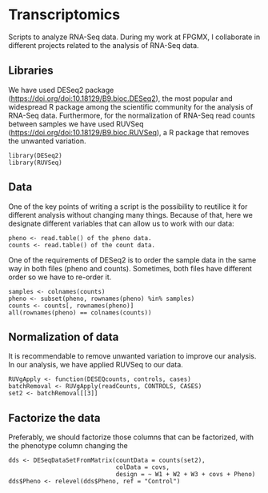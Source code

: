 # Transcriptomics
Scripts to analyze RNA-Seq data. During my work at FPGMX, I collaborate in different projects related to the analysis of RNA-Seq data.

## Libraries
We have used DESeq2 package (https://doi.org/doi:10.18129/B9.bioc.DESeq2), the most popular and widespread R package among the scientific community for the analysis of RNA-Seq data. Furthermore, for the normalization of RNA-Seq read counts between samples we have used RUVSeq (https://doi.org/doi:10.18129/B9.bioc.RUVSeq), a R package that removes the unwanted variation.

```
library(DESeq2)
library(RUVSeq)
```

## Data
One of the key points of writing a script is the possibility to reutilice it for different analysis without changing many things. Because of that, here we designate different variables that can allow us to work with our data:

```
pheno <- read.table() of the pheno data.
counts <- read.table() of the count data.
```
One of the requirements of DESeq2 is to order the sample data in the same way in both files (pheno and counts). Sometimes, both files have different order so we have to re-order it.

```
samples <- colnames(counts)
pheno <- subset(pheno, rownames(pheno) %in% samples)
counts <- counts[, rownames(pheno)]
all(rownames(pheno) == colnames(counts))
```

## Normalization of data
It is recommendable to remove unwanted variation to improve our analysis. In our analysis, we have applied RUVSeq to our data.
```
RUVgApply <- function(DESEQcounts, controls, cases)
batchRemoval <- RUVgApply(readCounts, CONTROLS, CASES)  
set2 <- batchRemoval[[3]]
```

## Factorize the data
Preferably, we should factorize those columns that can be factorized, with the phenotype column changing the 

```
dds <- DESeqDataSetFromMatrix(countData = counts(set2),
                              colData = covs,
                              design = ~ W1 + W2 + W3 + covs + Pheno)
dds$Pheno <- relevel(dds$Pheno, ref = "Control")
```
